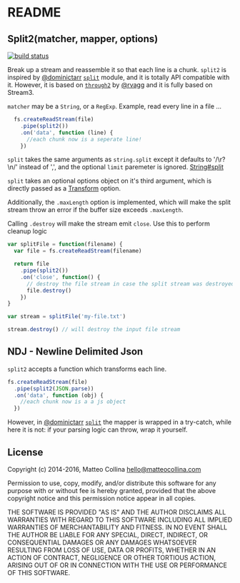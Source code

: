 # README

## Split2\(matcher, mapper, options\)

[![build status](https://secure.travis-ci.org/mcollina/split2.svg)](http://travis-ci.org/mcollina/split2)

Break up a stream and reassemble it so that each line is a chunk. `split2` is inspired by [@dominictarr](https://github.com/dominictarr) [`split`](https://github.com/dominictarr/split) module, and it is totally API compatible with it. However, it is based on [`through2`](https://github.com/rvagg/through2) by [@rvagg](https://github.com/rvagg) and it is fully based on Stream3.

`matcher` may be a `String`, or a `RegExp`. Example, read every line in a file ...

```javascript
  fs.createReadStream(file)
    .pipe(split2())
    .on('data', function (line) {
      //each chunk now is a seperate line!
    })
```

`split` takes the same arguments as `string.split` except it defaults to '/\r?\n/' instead of ',', and the optional `limit` paremeter is ignored. [String\#split](https://developer.mozilla.org/en/JavaScript/Reference/Global_Objects/String/split)

`split` takes an optional options object on it's third argument, which is directly passed as a [Transform](http://nodejs.org/api/stream.html#stream_class_stream_transform_1) option.

Additionally, the `.maxLength` option is implemented, which will make the split stream throw an error if the buffer size exceeds `.maxLength`.

Calling `.destroy` will make the stream emit `close`. Use this to perform cleanup logic

```javascript
var splitFile = function(filename) {
  var file = fs.createReadStream(filename)

  return file
    .pipe(split2())
    .on('close', function() {
      // destroy the file stream in case the split stream was destroyed
      file.destroy()
    })
}

var stream = splitFile('my-file.txt')

stream.destroy() // will destroy the input file stream
```

## NDJ - Newline Delimited Json

`split2` accepts a function which transforms each line.

```javascript
fs.createReadStream(file)
  .pipe(split2(JSON.parse))
  .on('data', function (obj) {
    //each chunk now is a a js object
  })
```

However, in [@dominictarr](https://github.com/dominictarr) [`split`](https://github.com/dominictarr/split) the mapper is wrapped in a try-catch, while here it is not: if your parsing logic can throw, wrap it yourself.

## License

Copyright \(c\) 2014-2016, Matteo Collina [hello@matteocollina.com](mailto:hello@matteocollina.com)

Permission to use, copy, modify, and/or distribute this software for any purpose with or without fee is hereby granted, provided that the above copyright notice and this permission notice appear in all copies.

THE SOFTWARE IS PROVIDED "AS IS" AND THE AUTHOR DISCLAIMS ALL WARRANTIES WITH REGARD TO THIS SOFTWARE INCLUDING ALL IMPLIED WARRANTIES OF MERCHANTABILITY AND FITNESS. IN NO EVENT SHALL THE AUTHOR BE LIABLE FOR ANY SPECIAL, DIRECT, INDIRECT, OR CONSEQUENTIAL DAMAGES OR ANY DAMAGES WHATSOEVER RESULTING FROM LOSS OF USE, DATA OR PROFITS, WHETHER IN AN ACTION OF CONTRACT, NEGLIGENCE OR OTHER TORTIOUS ACTION, ARISING OUT OF OR IN CONNECTION WITH THE USE OR PERFORMANCE OF THIS SOFTWARE.

